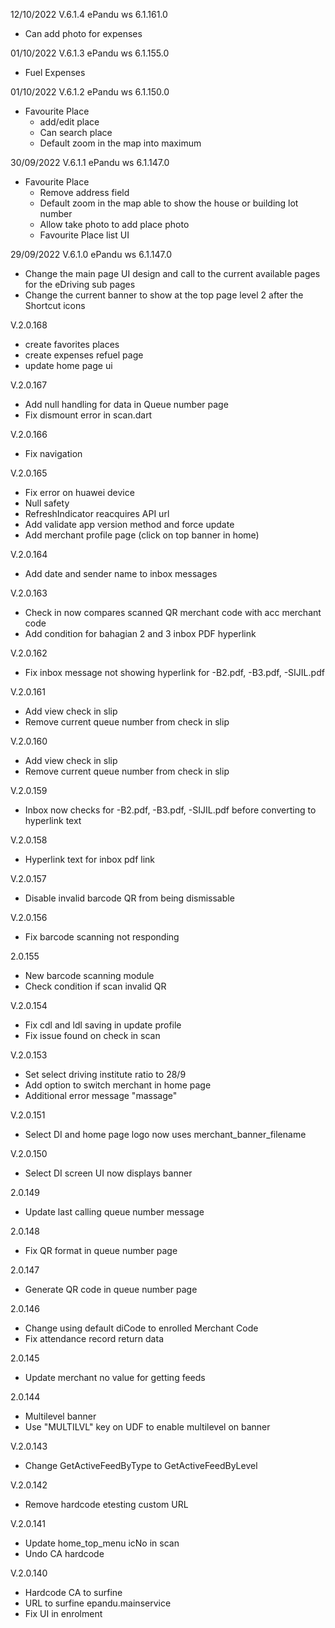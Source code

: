 12/10/2022 V.6.1.4
ePandu ws 6.1.161.0 
- Can add photo for expenses


01/10/2022 V.6.1.3
ePandu ws 6.1.155.0 
- Fuel Expenses

01/10/2022 V.6.1.2
ePandu ws 6.1.150.0 
- Favourite Place
    - add/edit place
    - Can search place
    - Default zoom in the map into maximum

30/09/2022 V.6.1.1
ePandu ws 6.1.147.0 
- Favourite Place
    - Remove address field
    - Default zoom in the map able to show the house or building lot number
    - Allow take photo to add place photo
    - Favourite Place list UI

29/09/2022 V.6.1.0
ePandu ws 6.1.147.0 
- Change the main page UI design and call to the current available pages for the eDriving sub pages
- Change the current banner to show at the top page level 2 after the Shortcut icons


V.2.0.168

- create favorites places
- create expenses refuel page
- update home page ui


V.2.0.167

- Add null handling for data in Queue number page
- Fix dismount error in scan.dart

V.2.0.166

- Fix navigation

V.2.0.165

- Fix error on huawei device
- Null safety
- RefreshIndicator reacquires API url
- Add validate app version method and force update
- Add merchant profile page (click on top banner in home)

V.2.0.164

- Add date and sender name to inbox messages

V.2.0.163

- Check in now compares scanned QR merchant code with acc merchant code
- Add condition for bahagian 2 and 3 inbox PDF hyperlink

V.2.0.162

- Fix inbox message not showing hyperlink for -B2.pdf, -B3.pdf, -SIJIL.pdf

V.2.0.161

- Add view check in slip
- Remove current queue number from check in slip

V.2.0.160

- Add view check in slip
- Remove current queue number from check in slip

V.2.0.159

- Inbox now checks for -B2.pdf, -B3.pdf, -SIJIL.pdf before converting to hyperlink text

V.2.0.158

- Hyperlink text for inbox pdf link

V.2.0.157

- Disable invalid barcode QR from being dismissable

V.2.0.156

- Fix barcode scanning not responding

2.0.155

- New barcode scanning module
- Check condition if scan invalid QR

V.2.0.154

- Fix cdl and ldl saving in update profile
- Fix issue found on check in scan

V.2.0.153

- Set select driving institute ratio to 28/9
- Add option to switch merchant in home page
- Additional error message "massage"

V.2.0.151

- Select DI and home page logo now uses merchant_banner_filename

V.2.0.150

- Select DI screen UI now displays banner

2.0.149

- Update last calling queue number message

2.0.148

- Fix QR format in queue number page

2.0.147

- Generate QR code in queue number page

2.0.146

- Change using default diCode to enrolled Merchant Code
- Fix attendance record return data

2.0.145

- Update merchant no value for getting feeds

2.0.144

- Multilevel banner
- Use "MULTILVL" key on UDF to enable multilevel on banner

V.2.0.143

- Change GetActiveFeedByType to GetActiveFeedByLevel

V.2.0.142

- Remove hardcode etesting custom URL

V.2.0.141

- Update home_top_menu icNo in scan
- Undo CA hardcode

V.2.0.140

- Hardcode CA to surfine
- URL to surfine epandu.mainservice
- Fix UI in enrolment